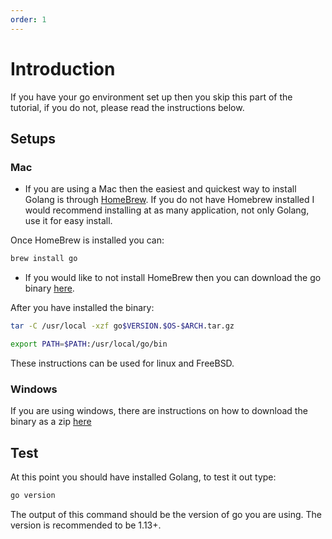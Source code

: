 ```yaml
---
order: 1
---
```


# Introduction

If you have your go environment set up then you skip this part of the tutorial, if you do not, please read the instructions below.

## Setups

### Mac

- If you are using a Mac then the easiest and quickest way to install Golang is through [HomeBrew](https://brew.sh/). If you do not have Homebrew installed I would recommend installing at as many application, not only Golang, use it for easy install.

Once HomeBrew is installed you can:

```bash
brew install go
```

- If you would like to not install HomeBrew then you can download the go binary [here](https://golang.org/doc/install).

After you have installed the binary:

```bash
tar -C /usr/local -xzf go$VERSION.$OS-$ARCH.tar.gz

export PATH=$PATH:/usr/local/go/bin
```

These instructions can be used for linux and FreeBSD.

### Windows

If you are using windows, there are instructions on how to download the binary as a zip [here](https://golang.org/doc/install#windows)

## Test

At this point you should have installed Golang, to test it out type:

```bash
go version
```

The output of this command should be the version of go you are using. The version is recommended to be 1.13+.
